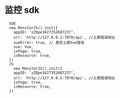 <!--
 * @Author: 杨宏旋
 * @Date: 2021-07-20 13:42:44
 * @LastEditors: yanghongxuan
 * @LastEditTime: 2021-07-27 10:26:05
 * @Description:
-->

# 监控 sdk

```
  VUE
  new MonitorJS().init({
    appID: 'zZQpe1627352687237',
    url: 'http://127.0.0.1:7070/api', //上报错误地址
    vueError: true, // 是否上报Vue错误
    vue: Vue,
    isPage: true,
    isResource: true,
  })
  JS
    new MonitorJS().init({
    appID: 'zZQpe1627352687237',
    url: 'http://127.0.0.1:7070/api', //上报错误地址
    isPage: true,
    isResource: true,
  })
```
